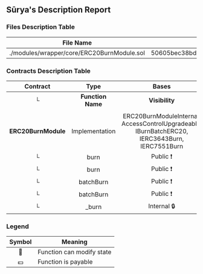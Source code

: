 ## Sūrya's Description Report

### Files Description Table


|  File Name  |  SHA-1 Hash  |
|-------------|--------------|
| ./modules/wrapper/core/ERC20BurnModule.sol | 50605bec38bd96baa4ec82082bc0b0afc77cdc84 |


### Contracts Description Table


|  Contract  |         Type        |       Bases      |                  |                 |
|:----------:|:-------------------:|:----------------:|:----------------:|:---------------:|
|     └      |  **Function Name**  |  **Visibility**  |  **Mutability**  |  **Modifiers**  |
||||||
| **ERC20BurnModule** | Implementation | ERC20BurnModuleInternal, AccessControlUpgradeable, IBurnBatchERC20, IERC3643Burn, IERC7551Burn |||
| └ | burn | Public ❗️ | 🛑  | onlyRole |
| └ | burn | Public ❗️ | 🛑  | onlyRole |
| └ | batchBurn | Public ❗️ | 🛑  | onlyRole |
| └ | batchBurn | Public ❗️ | 🛑  | onlyRole |
| └ | _burn | Internal 🔒 | 🛑  | |


### Legend

|  Symbol  |  Meaning  |
|:--------:|-----------|
|    🛑    | Function can modify state |
|    💵    | Function is payable |
